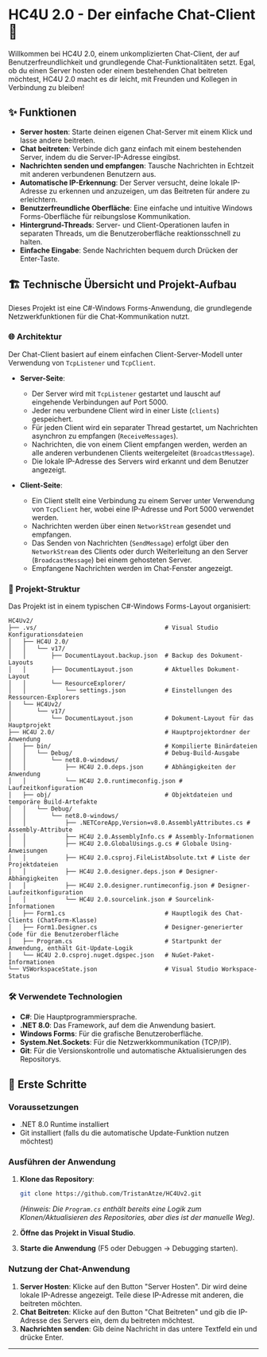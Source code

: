 # HC4U 2.0 - Der einfache Chat-Client 💬

Willkommen bei HC4U 2.0, einem unkomplizierten Chat-Client, der auf Benutzerfreundlichkeit und grundlegende Chat-Funktionalitäten setzt. Egal, ob du einen Server hosten oder einem bestehenden Chat beitreten möchtest, HC4U 2.0 macht es dir leicht, mit Freunden und Kollegen in Verbindung zu bleiben!

## ✨ Funktionen

* **Server hosten**: Starte deinen eigenen Chat-Server mit einem Klick und lasse andere beitreten.
* **Chat beitreten**: Verbinde dich ganz einfach mit einem bestehenden Server, indem du die Server-IP-Adresse eingibst.
* **Nachrichten senden und empfangen**: Tausche Nachrichten in Echtzeit mit anderen verbundenen Benutzern aus.
* **Automatische IP-Erkennung**: Der Server versucht, deine lokale IP-Adresse zu erkennen und anzuzeigen, um das Beitreten für andere zu erleichtern.
* **Benutzerfreundliche Oberfläche**: Eine einfache und intuitive Windows Forms-Oberfläche für reibungslose Kommunikation.
* **Hintergrund-Threads**: Server- und Client-Operationen laufen in separaten Threads, um die Benutzeroberfläche reaktionsschnell zu halten.
* **Einfache Eingabe**: Sende Nachrichten bequem durch Drücken der Enter-Taste.

## 🏗️ Technische Übersicht und Projekt-Aufbau

Dieses Projekt ist eine C#-Windows Forms-Anwendung, die grundlegende Netzwerkfunktionen für die Chat-Kommunikation nutzt.

### 🌐 Architektur

Der Chat-Client basiert auf einem einfachen Client-Server-Modell unter Verwendung von `TcpListener` und `TcpClient`.

* **Server-Seite**:
    * Der Server wird mit `TcpListener` gestartet und lauscht auf eingehende Verbindungen auf Port 5000.
    * Jeder neu verbundene Client wird in einer Liste (`clients`) gespeichert.
    * Für jeden Client wird ein separater Thread gestartet, um Nachrichten asynchron zu empfangen (`ReceiveMessages`).
    * Nachrichten, die von einem Client empfangen werden, werden an alle anderen verbundenen Clients weitergeleitet (`BroadcastMessage`).
    * Die lokale IP-Adresse des Servers wird erkannt und dem Benutzer angezeigt.

* **Client-Seite**:
    * Ein Client stellt eine Verbindung zu einem Server unter Verwendung von `TcpClient` her, wobei eine IP-Adresse und Port 5000 verwendet werden.
    * Nachrichten werden über einen `NetworkStream` gesendet und empfangen.
    * Das Senden von Nachrichten (`SendMessage`) erfolgt über den `NetworkStream` des Clients oder durch Weiterleitung an den Server (`BroadcastMessage`) bei einem gehosteten Server.
    * Empfangene Nachrichten werden im Chat-Fenster angezeigt.

### 📂 Projekt-Struktur

Das Projekt ist in einem typischen C#-Windows Forms-Layout organisiert:

```
HC4Uv2/
├── .vs/                                    # Visual Studio Konfigurationsdateien
│   ├── HC4U 2.0/
│   │   └── v17/
│   │       ├── DocumentLayout.backup.json  # Backup des Dokument-Layouts
│   │       ├── DocumentLayout.json         # Aktuelles Dokument-Layout
│   │       └── ResourceExplorer/
│   │           └── settings.json           # Einstellungen des Ressourcen-Explorers
│   └── HC4Uv2/
│       └── v17/
│           └── DocumentLayout.json         # Dokument-Layout für das Hauptprojekt
├── HC4U 2.0/                               # Hauptprojektordner der Anwendung
│   ├── bin/                                # Kompilierte Binärdateien
│   │   └── Debug/                          # Debug-Build-Ausgabe
│   │       └── net8.0-windows/
│   │           ├── HC4U 2.0.deps.json      # Abhängigkeiten der Anwendung
│   │           └── HC4U 2.0.runtimeconfig.json # Laufzeitkonfiguration
│   ├── obj/                                # Objektdateien und temporäre Build-Artefakte
│   │   └── Debug/
│   │       └── net8.0-windows/
│   │           ├── .NETCoreApp,Version=v8.0.AssemblyAttributes.cs # Assembly-Attribute
│   │           ├── HC4U 2.0.AssemblyInfo.cs # Assembly-Informationen
│   │           ├── HC4U 2.0.GlobalUsings.g.cs # Globale Using-Anweisungen
│   │           ├── HC4U 2.0.csproj.FileListAbsolute.txt # Liste der Projektdateien
│   │           ├── HC4U 2.0.designer.deps.json # Designer-Abhängigkeiten
│   │           ├── HC4U 2.0.designer.runtimeconfig.json # Designer-Laufzeitkonfiguration
│   │           └── HC4U 2.0.sourcelink.json # Sourcelink-Informationen
│   ├── Form1.cs                            # Hauptlogik des Chat-Clients (ChatForm-Klasse)
│   ├── Form1.Designer.cs                   # Designer-generierter Code für die Benutzeroberfläche
│   ├── Program.cs                          # Startpunkt der Anwendung, enthält Git-Update-Logik
│   └── HC4U 2.0.csproj.nuget.dgspec.json   # NuGet-Paket-Informationen
└── VSWorkspaceState.json                   # Visual Studio Workspace-Status
```

### 🛠️ Verwendete Technologien

* **C#**: Die Hauptprogrammiersprache.
* **.NET 8.0**: Das Framework, auf dem die Anwendung basiert.
* **Windows Forms**: Für die grafische Benutzeroberfläche.
* **System.Net.Sockets**: Für die Netzwerkkommunikation (TCP/IP).
* **Git**: Für die Versionskontrolle und automatische Aktualisierungen des Repositorys.

## 🚀 Erste Schritte

###  Voraussetzungen

* .NET 8.0 Runtime installiert
* Git installiert (falls du die automatische Update-Funktion nutzen möchtest)

### Ausführen der Anwendung

1.  **Klone das Repository**:
    ```bash
    git clone https://github.com/TristanAtze/HC4Uv2.git
    ```
    *(Hinweis: Die `Program.cs` enthält bereits eine Logik zum Klonen/Aktualisieren des Repositories, aber dies ist der manuelle Weg)*.

2.  **Öffne das Projekt in Visual Studio**.

3.  **Starte die Anwendung** (F5 oder Debuggen -> Debugging starten).

### Nutzung der Chat-Anwendung

1.  **Server Hosten**: Klicke auf den Button "Server Hosten". Dir wird deine lokale IP-Adresse angezeigt. Teile diese IP-Adresse mit anderen, die beitreten möchten.
2.  **Chat Beitreten**: Klicke auf den Button "Chat Beitreten" und gib die IP-Adresse des Servers ein, dem du beitreten möchtest.
3.  **Nachrichten senden**: Gib deine Nachricht in das untere Textfeld ein und drücke Enter.

---
